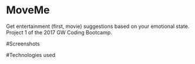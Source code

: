 # MoveMe
Get entertainment (first, movie) suggestions based on your emotional state.  Project 1 of the 2017 GW Coding Bootcamp.

#Screenshots

#Technologies used
